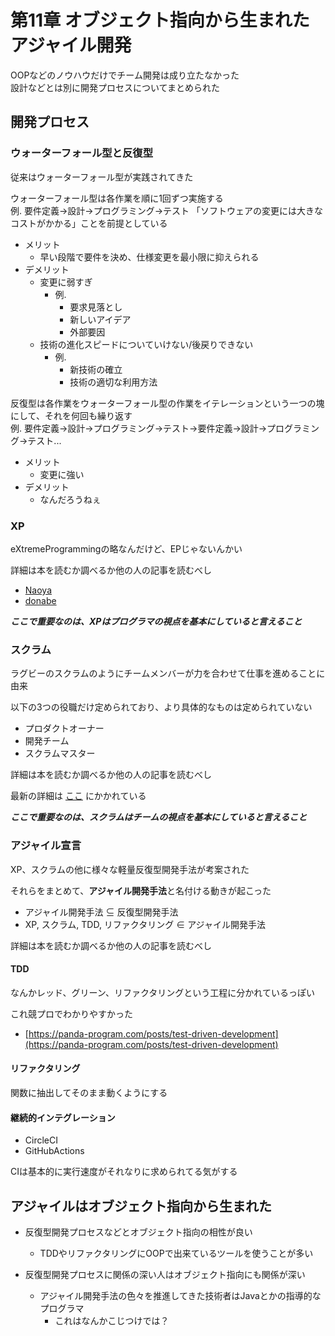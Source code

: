 # 第11章 オブジェクト指向から生まれたアジャイル開発

OOPなどのノウハウだけでチーム開発は成り立たなかった  
設計などとは別に開発プロセスについてまとめられた

## 開発プロセス

### ウォーターフォール型と反復型

従来はウォーターフォール型が実践されてきた

ウォーターフォール型は各作業を順に1回ずつ実施する  
例. 要件定義→設計→プログラミング→テスト
「ソフトウェアの変更には大きなコストがかかる」ことを前提としている

- メリット
  - 早い段階で要件を決め、仕様変更を最小限に抑えられる
- デメリット
  - 変更に弱すぎ
    - 例.
      - 要求見落とし
      - 新しいアイデア
      - 外部要因
  - 技術の進化スピードについていけない/後戻りできない
    - 例.
      - 新技術の確立
      - 技術の適切な利用方法

反復型は各作業をウォーターフォール型の作業をイテレーションという一つの塊にして、それを何回も繰り返す  
例. 要件定義→設計→プログラミング→テスト→要件定義→設計→プログラミング→テスト...

- メリット
  - 変更に強い
- デメリット
  - なんだろうねぇ

### XP

eXtremeProgrammingの略なんだけど、EPじゃないんかい

詳細は本を読むか調べるか他の人の記事を読むべし

- [Naoya](https://github.com/Aizu-shareReading/How-Objects-Work/blob/main/section11/Naoya.md)
- [donabe](https://github.com/Aizu-shareReading/How-Objects-Work/blob/main/section11/donabe.md)

***ここで重要なのは、XPはプログラマの視点を基本にしていると言えること***

### スクラム

ラグビーのスクラムのようにチームメンバーが力を合わせて仕事を進めることに由来

以下の3つの役職だけ定められており、より具体的なものは定められていない

- プロダクトオーナー
- 開発チーム
- スクラムマスター

詳細は本を読むか調べるか他の人の記事を読むべし

最新の詳細は [ここ](https://scrumguides.org/) にかかれている

***ここで重要なのは、スクラムはチームの視点を基本にしていると言えること***

### アジャイル宣言

XP、スクラムの他に様々な軽量反復型開発手法が考案された

それらをまとめて、**アジャイル開発手法**と名付ける動きが起こった

- アジャイル開発手法 ⊆ 反復型開発手法
- XP, スクラム, TDD, リファクタリング ∈ アジャイル開発手法

詳細は本を読むか調べるか他の人の記事を読むべし

#### TDD

なんかレッド、グリーン、リファクタリングという工程に分かれているっぽい

これ競プロでわかりやすかった

- [https://panda-program.com/posts/test-driven-development](https://panda-program.com/posts/test-driven-development)

#### リファクタリング

関数に抽出してそのまま動くようにする

#### 継続的インテグレーション

- CircleCI
- GitHubActions

CIは基本的に実行速度がそれなりに求められてる気がする

## アジャイルはオブジェクト指向から生まれた

- 反復型開発プロセスなどとオブジェクト指向の相性が良い
  - TDDやリファクタリングにOOPで出来ているツールを使うことが多い

- 反復型開発プロセスに関係の深い人はオブジェクト指向にも関係が深い
  - アジャイル開発手法の色々を推進してきた技術者はJavaとかの指導的なプログラマ
    - これはなんかこじつけでは？
